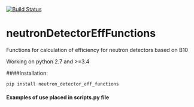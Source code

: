 [![Build Status](https://travis-ci.org/alvcarmona/neutronDetectorEffFunctions.svg?branch=0.1.6)](https://travis-ci.org/alvcarmona/neutronDetectorEffFunctions)

# neutronDetectorEffFunctions

Functions for calculation of efficiency for neutron detectors based on B10

Working on python 2.7 and >=3.4

####Installation:
```
pip install neutron_detector_eff_functions
```


#### Examples of use placed in scripts.py file
